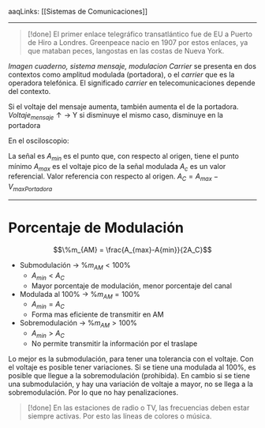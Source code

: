 aaqLinks: [[Sistemas de Comunicaciones]]
___

> [!done] El primer enlace telegráfico transatlántico fue de EU a Puerto de Hiro a Londres. Greenpeace nacio en 1907 por estos enlaces, ya que mataban peces, langostas en las costas de Nueva York.

*Imagen cuaderno, sistema mensaje, modulacion*
*Carrier* se presenta en dos contextos como amplitud modulada (portadora), o el *carrier* que es la operadora telefónica. El significado *carrier* en telecomunicaciones depende del contexto.

Si el voltaje del mensaje aumenta, también aumenta el de la portadora.
$Voltaje_{mensaje}\uparrow  \longrightarrow$
Y si disminuye el mismo caso, disminuye en la portadora

En el osciloscopio:

La señal es 
$A_{min}$  es el punto que, con respecto al origen, tiene el punto mínimo
$A_{max}$  es el voltaje pico de la señal modulada
$A_c$  es un valor referencial. Valor referencia con respecto al origen. $A_C = A_{max}-V_{maxPortadora}$

___
# Porcentaje de Modulación
$$\%m_{AM} = \frac{A_{max}-A{min}}{2A_C}$$
- Submodulación $\rightarrow$ $\%m_{AM} < 100\%$
	- $A_{min} < A_C$
	- Mayor porcentaje de modulación, menor porcentaje del canal
- Modulada al 100% $\rightarrow$ $\%m_{AM} = 100\%$
	- $A_{min} = A_C$
	- Forma mas eficiente de transmitir en AM
- Sobremodulación $\rightarrow$ $\%m_{AM} > 100\%$
	- $A_{min} > A_C$
	- No permite transmitir la información por el traslape

Lo mejor es la submodulación, para tener una tolerancia con el voltaje. Con el voltaje es posible tener variaciones. Si se tiene una modulada al 100%, es posible que llegue a la sobremodulación (prohibida).
En cambio si se tiene una submodulación, y hay una variación de voltaje a mayor, no se llega a la sobremodulación. Por lo que no hay penalizaciones.

>[!done] En las estaciones de radio o TV, las frecuencias deben estar siempre activas. Por esto las líneas de colores o música.

